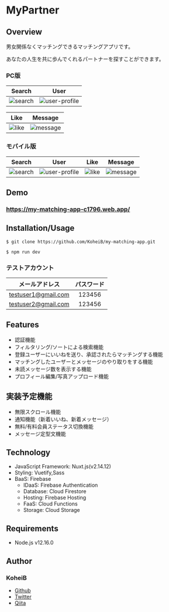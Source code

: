 # MyPartner
## Overview

男女関係なくマッチングできるマッチングアプリです。

あなたの人生を共に歩んでくれるパートナーを探すことができます。

### PC版
|Search|User|
|:---:|:---:|
|![search](https://user-images.githubusercontent.com/60537225/105991145-cba0f500-60e6-11eb-980d-31ad85ee8f07.png)|![user-profile](https://user-images.githubusercontent.com/60537225/105990914-7ebd1e80-60e6-11eb-8c9e-ed0576858b54.png)|

|Like|Message|
|:---:|:---:|
|![like](https://user-images.githubusercontent.com/60537225/105990910-7d8bf180-60e6-11eb-8881-d09dbc48fdca.png)|![message](https://user-images.githubusercontent.com/60537225/105991134-c774d780-60e6-11eb-92e4-1b2afaccbab7.png)|


### モバイル版
|Search|User|Like|Message|
|:---:|:---:|:---:|:---:|
|![search](https://user-images.githubusercontent.com/60537225/105988895-ae1e5c00-60e3-11eb-8fe6-f3e75bc2c1af.png)|![user-profile](https://user-images.githubusercontent.com/60537225/105988910-b2e31000-60e3-11eb-93d6-766183f0cf70.png)|![like](https://user-images.githubusercontent.com/60537225/105992307-49193500-60e8-11eb-92ca-7a1e7808f1bf.png)|![message](https://user-images.githubusercontent.com/60537225/105988906-b1b1e300-60e3-11eb-8969-c6c410fac2b6.png)|

## Demo
### https://my-matching-app-c1796.web.app/

## Installation/Usage

`$ git clone https://github.com/KoheiB/my-matching-app.git`

`$ npm run dev`

### テストアカウント

|メールアドレス|パスワード|
|:---:|:---:|
|testuser1@gmail.com|123456|
|testuser2@gmail.com|123456|

## Features

- 認証機能
- フィルタリング/ソートによる検索機能
- 登録ユーザーにいいねを送り、承認されたらマッチングする機能
- マッチングしたユーザーとメッセージのやり取りをする機能
- 未読メッセージ数を表示する機能
- プロフィール編集/写真アップロード機能

## 実装予定機能

- 無限スクロール機能
- 通知機能（新着いいね、新着メッセージ）
- 無料/有料会員ステータス切換機能
- メッセージ定型文機能
## Technology

- JavaScript Framework: Nuxt.js(v2.14.12)
- Styling: Vuetify,Sass
- BaaS: Firebase
  - IDaaS: Firebase Authentication
  - Database: Cloud Firestore
  - Hosting: Firebase Hosting
  - FaaS: Cloud Functions
  - Storage: Cloud Storage

## Requirements
- Node.js v12.16.0

## Author
### KoheiB
- [Github](https://github.com/KoheiB)
- [Twitter](https://twitter.com/KoheiB1)
- [Qiita](https://qiita.com/kou74)